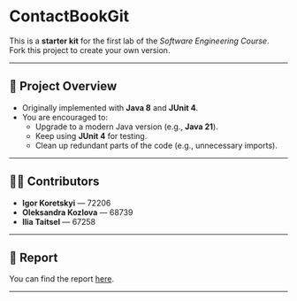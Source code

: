 # ContactBookGit

This is a **starter kit** for the first lab of the *Software Engineering Course*.  
Fork this project to create your own version.

---

## 🚀 Project Overview
- Originally implemented with **Java 8** and **JUnit 4**.  
- You are encouraged to:
  - Upgrade to a modern Java version (e.g., **Java 21**).
  - Keep using **JUnit 4** for testing.
  - Clean up redundant parts of the code (e.g., unnecessary imports).

---

## 👨‍💻 Contributors
- **Igor Koretskyi** — 72206  
- **Oleksandra Kozlova** — 68739  
- **Ilia Taitsel** — 67258  

---

## 📑 Report
You can find the report [here](https://docs.google.com/document/d/1Fnoy0i-asztPo1nZJjH2VcDXS3OHl0-F_TH-MtCCSwI/edit?usp=sharing).

---
